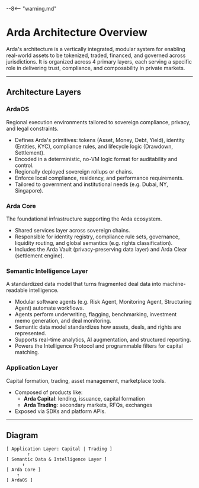--8<-- "warning.md"
# Arda Architecture Overview

Arda's architecture is a vertically integrated, modular system for enabling real-world assets to be tokenized, traded, financed, and governed across jurisdictions. It is organized across 4 primary layers, each serving a specific role in delivering trust, compliance, and composability in private markets.

---

## Architecture Layers

### ArdaOS

Regional execution environments tailored to sovereign compliance, privacy, and legal constraints.

- Defines Arda's primitives: tokens (Asset, Money, Debt, Yield), identity (Entities, KYC), compliance rules, and lifecycle logic (Drawdown, Settlement).
- Encoded in a deterministic, no-VM logic format for auditability and control.
- Regionally deployed sovereign rollups or chains.
- Enforce local compliance, residency, and performance requirements.
- Tailored to government and institutional needs (e.g. Dubai, NY, Singapore).

### Arda Core

The foundational infrastructure supporting the Arda ecosystem.

- Shared services layer across sovereign chains.
- Responsible for identity registry, compliance rule sets, governance, liquidity routing, and global semantics (e.g. rights classification).
- Includes the Arda Vault (privacy-preserving data layer) and Arda Clear (settlement engine).

### Semantic Intelligence Layer

A standardized data model that turns fragmented deal data into machine-readable intelligence.

- Modular software agents (e.g. Risk Agent, Monitoring Agent, Structuring Agent) automate workflows.
- Agents perform underwriting, flagging, benchmarking, investment memo generation, and deal monitoring.
- Semantic data model standardizes how assets, deals, and rights are represented.
- Supports real-time analytics, AI augmentation, and structured reporting.
- Powers the Intelligence Protocol and programmable filters for capital matching.

### Application Layer

Capital formation, trading, asset management, marketplace tools.

- Composed of products like:
  - **Arda Capital**: lending, issuance, capital formation
  - **Arda Trading**: secondary markets, RFQs, exchanges
- Exposed via SDKs and platform APIs.


---

## Diagram

```
[ Application Layer: Capital | Trading ]
        ↑
[ Semantic Data & Intelligence Layer ]
      ↑
[ Arda Core ]
    ↑
[ ArdaOS ]
```
